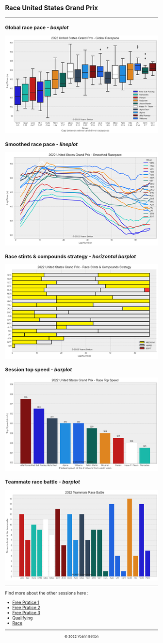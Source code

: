 ## Race United States Grand Prix

---

### Global race pace - *boxplot*

<img src="/output/2022-10-23_United_States_Grand_Prix/global_racepace_white.png?raw=true"/>

### Smoothed race pace - *lineplot*

<img src="/output/2022-10-23_United_States_Grand_Prix/smoothed_racepace_white.png?raw=true"/>

### Race stints & compounds strategy - *horizontal barplot*

<img src="/output/2022-10-23_United_States_Grand_Prix/race_stints_compounds_stategy_white.png?raw=true"/>

### Session top speed - *barplot*

<img src="/output/2022-10-23_United_States_Grand_Prix/topspeed_race_white.png?raw=true"/>

### Teammate race battle - *barplot*

<img src="/output/2022-10-23_United_States_Grand_Prix/teammates_race_battle_white.png?raw=true"/>

--- 

Find more about the other sessions here :
  - [Free Pratice 1](/page/FP1/2022-10-23_United_States_Grand_Prix)  
  - [Free Pratice 2](/page/FP2/2022-10-23_United_States_Grand_Prix) 
  - [Free Pratice 3](/page/FP3/2022-10-23_United_States_Grand_Prix)
  - [Qualifying](/page/Qualifying/2022-10-23_United_States_Grand_Prix) 
  - [Race](/page/Race/2022-10-23_United_States_Grand_Prix)

---

<div style="text-align: center">
  <p style="font-size:11px">&copy; 2022 Yoann Betton</p>
</div>

<!-- ---

<p style="font-size:11px">Page generated from <a href="https://github.com/yoannbtn/yoannbtn.github.io">github.com/yoannbtn</a>.</p> -->